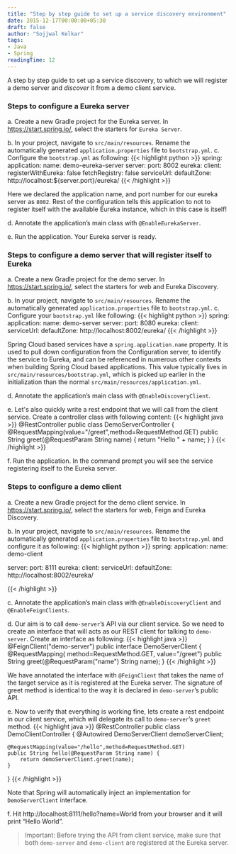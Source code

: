 ```yaml
---
title: "Step by step guide to set up a service discovery environment"
date: 2015-12-17T00:00:00+05:30
draft: false
author: "Sojjwal Kelkar"
tags:
- Java
- Spring
readingTime: 12
---
```

A step by step guide to set up a service discovery, to which we will register a demo server and *discover* it from a demo client service.

### Steps to configure a Eureka server
a. Create a new Gradle project for the Eureka server. In https://start.spring.io/, select the starters for `Eureka Server`.

b. In your project, navigate to `src/main/resources`. Rename the automatically generated `application.properties` file to `bootstrap.yml`.
c. Configure the `bootstrap.yml` as following:
{{< highlight python >}}
spring:
  application:
    name: demo-eureka-server
server:
  port: 8002
eureka:
  client:
    registerWithEureka: false
    fetchRegistry: false
    serviceUrl:
      defaultZone: http://localhost:${server.port}/eureka/
{{< /highlight >}}

Here we declared the application name, and port number for our eureka server as `8002`. Rest of the configuration tells this application to not to register itself with the available Eureka instance, which in this case is itself!

d. Annotate the application’s main class with `@EnableEurekaServer`.

e. Run the application. Your Eureka server is ready.

### Steps to configure a demo server that will register itself to Eureka
a. Create a new Gradle project for the demo server. In https://start.spring.io/, select the starters for web and Eureka Discovery.

b. In your project, navigate to `src/main/resources`. Rename the automatically generated `application.properties` file to `bootstrap.yml`.
c. Configure your `bootstrap.yml` like following:
{{< highlight python  >}}
spring:
  application:
    name: demo-server
server:
  port: 8080
eureka:
  client:
    serviceUrl:
      defaultZone: http://localhost:8002/eureka/
{{< /highlight >}}

Spring Cloud based services have a `spring.application.name` property. It is used to pull down configuration from the Configuration server, to identify the service to Eureka, and can be referenced in numerous other contexts when building Spring Cloud based applications. This value typically lives in `src/main/resources/bootstrap.yml`, which is picked up earlier in the initialization than the normal `src/main/resources/application.yml`.

d. Annotate the application’s main class with `@EnableDiscoveryClient`.

e. Let's also quickly write a rest endpoint that we will call from the client service. Create a controller class with following content:
{{< highlight java  >}}
@RestController
public class DemoServerController {
    @RequestMapping(value="/greet",method=RequestMethod.GET)
    public String greet(@RequestParam String name) {
        return "Hello " + name;
    }
}
{{< /highlight >}}

f. Run the application. In the command prompt you will see the service registering itself to the Eureka server.

### Steps to configure a demo client
a. Create a new Gradle project for the demo client service. In https://start.spring.io/, select the starters for web, Feign and Eureka Discovery.

b. In your project, navigate to `src/main/resources`. Rename the automatically generated `application.properties` file to `bootstrap.yml` and configure it as following:
{{< highlight python >}}
spring:
  application:
    name: demo-client
    
server:
  port: 8111 
eureka:
  client:
    serviceUrl:
      defaultZone: http://localhost:8002/eureka/

{{< /highlight >}}

c. Annotate the application’s main class with `@EnableDiscoveryClient` and `@EnableFeignClients`.

d. Our aim is to call `demo-server`’s API via our client service. So we need to create an interface that will acts as our REST client for talking to `demo-server`. Create an interface as following:
{{< highlight java  >}}
@FeignClient("demo-server")
public interface DemoServerClient {
    @RequestMapping( method=RequestMethod.GET, value="/greet")
    public String greet(@RequestParam("name") String name); 
}
{{< /highlight >}}

We have annotated the interface with `@FeignClient` that takes the name of the target service as it is registered at the Eureka server. The signature of greet method is identical to the way it is declared in `demo-server`’s public API.

e. Now to verify that everything is working fine, lets create a rest endpoint in our client service, which will delegate its call to `demo-server`’s `greet` method.
{{< highlight java  >}}
@RestController
public class DemoClientController {
    @Autowired
    DemoServerClient demoServerClient;
  
    @RequestMapping(value="/hello",method=RequestMethod.GET)
    public String hello(@RequestParam String name) {
        return demoServerClient.greet(name);
    }
}
{{< /highlight >}}

Note that Spring will automatically inject an implementation for `DemoServerClient` interface.

f. Hit http://localhost:8111/hello?name=World from your browser and it will print “Hello World”.

> Important: Before trying the API from client service, make sure that both `demo-server` and `demo-client` are registered at the Eureka server.

